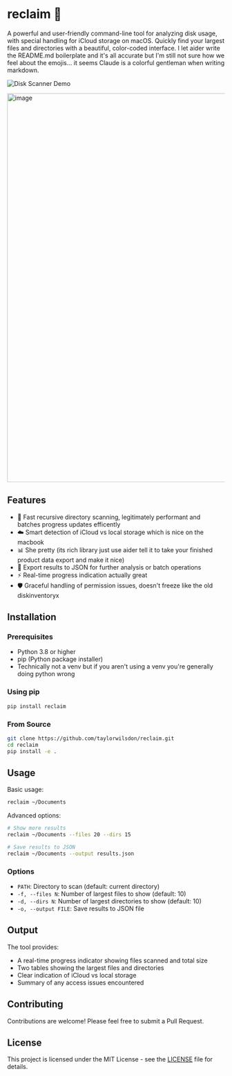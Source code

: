 # reclaim 🌟

A powerful and user-friendly command-line tool for analyzing disk usage, with special handling for iCloud storage on macOS. Quickly find your largest files and directories with a beautiful, color-coded interface. I let aider write the README.md boilerplate and it's all accurate but I'm still not sure how we feel about the emojis... it seems Claude is a colorful gentleman when writing markdown.

![Disk Scanner Demo](demo.gif)

<img width="898" alt="image" src="https://github.com/user-attachments/assets/b8c87581-978b-46e4-bf8b-d9e9b2cd5f9b" />

## Features

- 🚀 Fast recursive directory scanning, legitimately performant and batches progress updates efficently 
- ☁️ Smart detection of iCloud vs local storage which is nice on the macbook
- 📊 She pretty (its rich library just use aider tell it to take your finished product data export and make it nice)
- 💾 Export results to JSON for further analysis or batch operations
- ⚡️ Real-time progress indication actually great
- 🛡️ Graceful handling of permission issues, doesn't freeze like the old diskinventoryx

## Installation

### Prerequisites

- Python 3.8 or higher
- pip (Python package installer)
- Technically not a venv but if you aren't using a venv you're generally doing python wrong

### Using pip

```bash
pip install reclaim
```

### From Source

```bash
git clone https://github.com/taylorwilsdon/reclaim.git
cd reclaim
pip install -e .
```

## Usage

Basic usage:
```bash
reclaim ~/Documents
```

Advanced options:
```bash
# Show more results
reclaim ~/Documents --files 20 --dirs 15

# Save results to JSON
reclaim ~/Documents --output results.json
```

### Options

- `PATH`: Directory to scan (default: current directory)
- `-f, --files N`: Number of largest files to show (default: 10)
- `-d, --dirs N`: Number of largest directories to show (default: 10)
- `-o, --output FILE`: Save results to JSON file

## Output

The tool provides:
- A real-time progress indicator showing files scanned and total size
- Two tables showing the largest files and directories
- Clear indication of iCloud vs local storage
- Summary of any access issues encountered

## Contributing

Contributions are welcome! Please feel free to submit a Pull Request.

## License

This project is licensed under the MIT License - see the [LICENSE](LICENSE) file for details.

